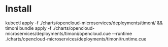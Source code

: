 # Install

kubectl apply -f ./charts/opencloud-microservices/deployments/timoni/ && \
timoni bundle apply -f ./charts/opencloud-microservices/deployments/timoni/opencloud.cue --runtime ./charts/opencloud-microservices/deployments/timoni/runtime.cue


